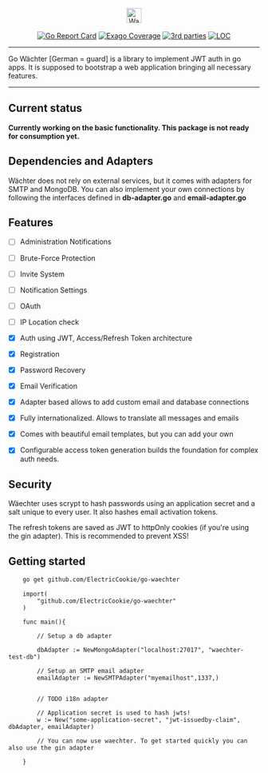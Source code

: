 <p align="center">
    <img alt="Waechter - Logo" src="http://imgur.com/WWeVTGh.png" height="30"/>
    <br/>
    <br/>
    <a href="https://goreportcard.com/report/github.com/ElectricCookie/go-waechter"><img alt="Go Report Card" src="https://goreportcard.com/badge/github.com/ElectricCookie/go-waechter" /></a>
    <a href="https://exago.io/project/github.com/ElectricCookie/go-waechter"><img alt="Exago Coverage" src="https://api.exago.io:443/badge/cov/github.com/ElectricCookie/go-waechter" /></a>
    <a href="https://exago.io/project/github.com/ElectricCookie/go-waechter"><img alt="3rd parties" src="https://api.exago.io:443/badge/thirdparties/github.com/ElectricCookie/go-waechter" /></a>
    <a href="https://exago.io/project/github.com/ElectricCookie/go-waechter"><img alt="LOC" src="https://api.exago.io:443/badge/loc/github.com/ElectricCookie/go-waechter" /></a>
</p>

---

Go Wächter [German = guard] is a library to implement JWT auth in go apps. It is supposed to bootstrap a web application bringing all necessary features.

---

## Current status
**Currently working on the basic functionality. This package is not ready for consumption yet.**

## Dependencies and Adapters
Wächter does not rely on external services, but it comes with adapters for SMTP and MongoDB. You can also implement your own connections by following the interfaces defined in **db-adapter.go** and **email-adapter.go**

## Features

- [ ] Administration Notifications
- [ ] Brute-Force Protection
- [ ] Invite System 
- [ ] Notification Settings
- [ ] OAuth
- [ ] IP Location check
- [x] Auth using JWT, Access/Refresh Token architecture
- [x] Registration
- [x] Password Recovery
- [x] Email Verification 
- [x] Adapter based allows to add custom email and database connections 
- [x] Fully internationalized. Allows to translate all messages and emails
- [x] Comes with beautiful email templates, but you can add your own
- [x] Configurable access token generation builds the foundation for complex auth needs.



## Security

Wäechter uses scrypt to hash passwords using an application secret and a salt unique to every user. It also hashes email activation tokens.

The refresh tokens are saved as JWT to httpOnly cookies (if you're using the gin adapter). This is recommended to prevent XSS!

## Getting started

```bash
    go get github.com/ElectricCookie/go-waechter
```

```golang
    import(
        "github.com/ElectricCookie/go-waechter"
    )

    func main(){

        // Setup a db adapter

        dbAdapter := NewMongoAdapter("localhost:27017", "waechter-test-db")

        // Setup an SMTP email adapter
        emailAdapter := NewSMTPAdapter("myemailhost",1337,)


        // TODO i18n adapter

        // Application secret is used to hash jwts!
        w := New("some-application-secret", "jwt-issuedby-claim", dbAdapter, emailAdapter)

        // You can now use waechter. To get started quickly you can also use the gin adapter

    }
```


